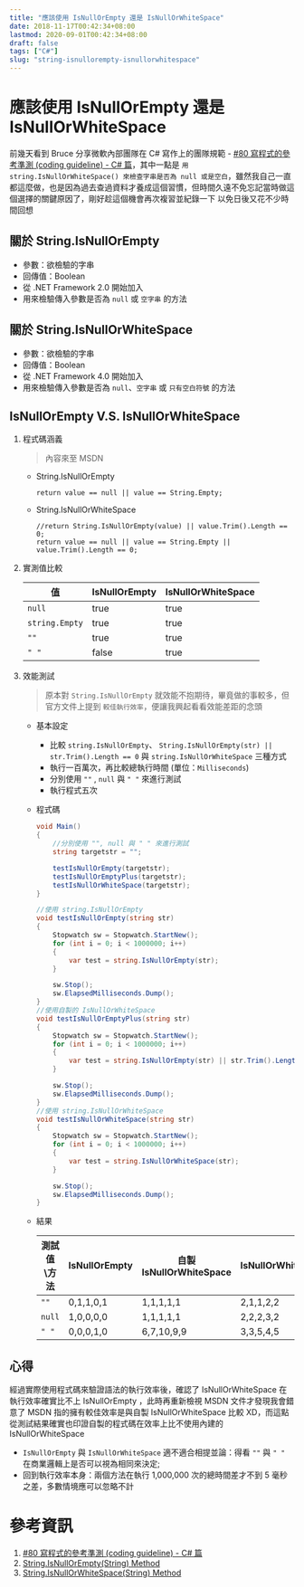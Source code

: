 ```yaml
---
title: "應該使用 IsNullOrEmpty 還是 IsNullOrWhiteSpace"
date: 2018-11-17T00:42:34+08:00
lastmod: 2020-09-01T00:42:34+08:00
draft: false
tags: ["C#"]
slug: "string-isnullorempty-isnullorwhitespace"
---
```

# 應該使用 IsNullOrEmpty 還是 IsNullOrWhiteSpace
前幾天看到 Bruce 分享微軟內部團隊在 C# 寫作上的團隊規範 - [#80 寫程式的參考準測 (coding guideline) - C# 篇](http://www.woolycsnote.tw/2018/11/80-coding-guideline-c.html)，其中一點是 `用 string.IsNullOrWhiteSpace() 來檢查字串是否為 null 或是空白`，雖然我自己一直都這麼做，也是因為過去查過資料才養成這個習慣，但時間久遠不免忘記當時做這個選擇的關鍵原因了，剛好趁這個機會再次複習並紀錄一下  以免日後又花不少時間回想

## 關於 String.IsNullOrEmpty
- 參數：欲檢驗的字串
- 回傳值：Boolean
- 從 .NET Framework 2.0 開始加入
- 用來檢驗傳入參數是否為 `null` 或 `空字串` 的方法


## 關於 String.IsNullOrWhiteSpace
- 參數：欲檢驗的字串
- 回傳值：Boolean
- 從 .NET Framework 4.0 開始加入
- 用來檢驗傳入參數是否為 `null`、`空字串` 或 `只有空白符號` 的方法

## IsNullOrEmpty V.S. IsNullOrWhiteSpace

1. 程式碼涵義

    > 內容來至 MSDN 

    - String.IsNullOrEmpty

        ```
        return value == null || value == String.Empty;
        ``` 
    - String.IsNullOrWhiteSpace

        ```
        //return String.IsNullOrEmpty(value) || value.Trim().Length == 0;
        return value == null || value == String.Empty || value.Trim().Length == 0;
        ```

2. 實測值比較

    值|	IsNullOrEmpty|	IsNullOrWhiteSpace
    ---|---|---
    `null`|	true|	true
    `string.Empty`|	true|	true
    `""`|	true|	true
    `" "`|	false|	true

3. 效能測試

    > 原本對 `String.IsNullOrEmpty` 就效能不抱期待，畢竟做的事較多，但官方文件上提到 `較佳執行效率`，便讓我興起看看效能差距的念頭

    - 基本設定
        - 比較 `string.IsNullOrEmpty`、 `String.IsNullOrEmpty(str) || str.Trim().Length == 0` 與 `string.IsNullOrWhiteSpace` 三種方式
        - 執行一百萬次，再比較總執行時間 (單位：`Milliseconds`)
        - 分別使用 `""` , `null` 與 `" "` 來進行測試
        - 執行程式五次
    - 程式碼

        ```cs
        void Main()
        {
            //分別使用 "", null 與 " " 來進行測試
            string targetstr = "";

            testIsNullOrEmpty(targetstr);
            testIsNullOrEmptyPlus(targetstr);
            testIsNullOrWhiteSpace(targetstr);
        }

        //使用 string.IsNullOrEmpty
        void testIsNullOrEmpty(string str)
        {
            Stopwatch sw = Stopwatch.StartNew();
            for (int i = 0; i < 1000000; i++)
            {
                var test = string.IsNullOrEmpty(str);
            }

            sw.Stop();
            sw.ElapsedMilliseconds.Dump();
        }
        //使用自製的 IsNullOrWhiteSpace
        void testIsNullOrEmptyPlus(string str)
        {
            Stopwatch sw = Stopwatch.StartNew();
            for (int i = 0; i < 1000000; i++)
            {
                var test = string.IsNullOrEmpty(str) || str.Trim().Length == 0;
            }

            sw.Stop();
            sw.ElapsedMilliseconds.Dump();
        }
        //使用 string.IsNullOrWhiteSpace
        void testIsNullOrWhiteSpace(string str)
        {
            Stopwatch sw = Stopwatch.StartNew();
            for (int i = 0; i < 1000000; i++)
            {
                var test = string.IsNullOrWhiteSpace(str);
            }

            sw.Stop();
            sw.ElapsedMilliseconds.Dump();
        }

        ```
    - 結果

        測試值\方法|IsNullOrEmpty|自製 IsNullOrWhiteSpace|IsNullOrWhiteSpace
        ---|---|---|---
        `""`|0,1,1,0,1|1,1,1,1,1|2,1,1,2,2
        `null`|1,0,0,0,0|1,1,1,1,1|2,2,2,3,2
        `" "`|0,0,0,1,0|6,7,10,9,9|3,3,5,4,5



## 心得

經過實際使用程式碼來驗證語法的執行效率後，確認了 IsNullOrWhiteSpace 在執行效率確實比不上 IsNullOrEmpty ，此時再重新檢視 MSDN 文件才發現我會錯意了  MSDN 指的擁有較佳效率是與自製 IsNullOrWhiteSpace 比較 XD，而這點從測試結果確實也印證自製的程式碼在效率上比不使用內建的 IsNullOrWhiteSpace

- `IsNullOrEmpty` 與 `IsNullOrWhiteSpace` 適不適合相提並論：得看 `""` 與 `" "` 在商業邏輯上是否可以視為相同來決定;
- 回到執行效率本身：兩個方法在執行 1,000,000 次的總時間差才不到 5 毫秒之差，多數情境應可以忽略不計

# 參考資訊
1. [#80 寫程式的參考準測 (coding guideline) - C# 篇](http://www.woolycsnote.tw/2018/11/80-coding-guideline-c.html)
2. [String.IsNullOrEmpty(String) Method](https://docs.microsoft.com/en-us/dotnet/api/system.string.isnullorempty?WT.mc_id=DOP-MVP-5002594)
3. [String.IsNullOrWhiteSpace(String) Method](https://docs.microsoft.com/en-us/dotnet/api/system.string.isnullorwhitespace?WT.mc_id=DOP-MVP-5002594)
